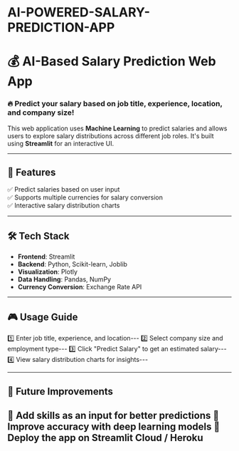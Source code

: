 # AI-POWERED-SALARY-PREDICTION-APP

# 💰 AI-Based Salary Prediction Web App

### 🔥 Predict your salary based on job title, experience, location, and company size!

This web application uses **Machine Learning** to predict salaries and allows users to explore salary distributions across different job roles. It's built using **Streamlit** for an interactive UI.

---

## 🚀 Features
✅ Predict salaries based on user input  
✅ Supports multiple currencies for salary conversion  
✅ Interactive salary distribution charts  


---

## 🛠️ Tech Stack
- **Frontend**: Streamlit  
- **Backend**: Python, Scikit-learn, Joblib  
- **Visualization**: Plotly  
- **Data Handling**: Pandas, NumPy  
- **Currency Conversion**: Exchange Rate API  

---

## 🎮 **Usage Guide**
1️⃣ Enter job title, experience, and location---
2️⃣ Select company size and employment type---
3️⃣ Click "Predict Salary" to get an estimated salary---
4️⃣ View salary distribution charts for insights---

---

## 🎯 Future Improvements
🔹 Add skills as an input for better predictions
🔹 Improve accuracy with deep learning models
🔹 Deploy the app on Streamlit Cloud / Heroku
---


